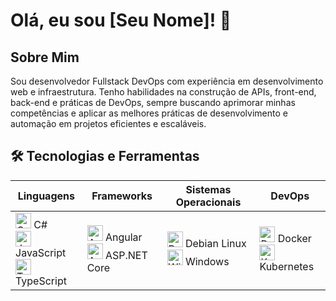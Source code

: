 # Olá, eu sou [Seu Nome]! 👋

## Sobre Mim
Sou desenvolvedor Fullstack DevOps com experiência em desenvolvimento web e infraestrutura. Tenho habilidades na construção de APIs, front-end, back-end e práticas de DevOps, sempre buscando aprimorar minhas competências e aplicar as melhores práticas de desenvolvimento e automação em projetos eficientes e escaláveis.

## 🛠️ Tecnologias e Ferramentas

| **Linguagens** | **Frameworks** | **Sistemas Operacionais** | **DevOps** |
|--------------|--------------|---------------------|------------|
| <img src="https://cdn.jsdelivr.net/gh/devicons/devicon/icons/csharp/csharp-original.svg" alt="C#" width="25" height="25" /> C# <br> <img src="https://cdn.jsdelivr.net/gh/devicons/devicon/icons/javascript/javascript-original.svg" alt="JavaScript" width="25" height="25" /> JavaScript <br> <img src="https://cdn.jsdelivr.net/gh/devicons/devicon/icons/typescript/typescript-original.svg" alt="TypeScript" width="25" height="25" /> TypeScript | <img src="https://cdn.jsdelivr.net/gh/devicons/devicon/icons/angularjs/angularjs-original.svg" alt="Angular" width="25" height="25" /> Angular <br> <img src="https://cdn.jsdelivr.net/gh/devicons/devicon/icons/dot-net/dot-net-original.svg" alt="ASP.NET Core" width="25" height="25" /> ASP.NET Core | <img src="https://cdn.jsdelivr.net/gh/devicons/devicon/icons/debian/debian-original.svg" alt="Debian" width="25" height="25" /> Debian Linux <br> <img src="https://cdn.jsdelivr.net/gh/devicons/devicon/icons/windows8/windows8-original.svg" alt="Windows" width="25" height="25" /> Windows | <img src="https://cdn.jsdelivr.net/gh/devicons/devicon/icons/docker/docker-original.svg" alt="Docker" width="25" height="25" /> Docker <br> <img src="https://cdn.jsdelivr.net/gh/devicons/devicon/icons/kubernetes/kubernetes-plain.svg" alt="Kubernetes" width="25" height="25" /> Kubernetes |
